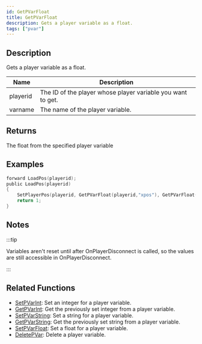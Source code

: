 ```yaml
---
id: GetPVarFloat
title: GetPVarFloat
description: Gets a player variable as a float.
tags: ["pvar"]
---
```


## Description

Gets a player variable as a float.

| Name     | Description                                                 |
| -------- | ----------------------------------------------------------- |
| playerid | The ID of the player whose player variable you want to get. |
| varname  | The name of the player variable.                            |

## Returns

The float from the specified player variable

## Examples

```c
forward LoadPos(playerid);
public LoadPos(playerid)
{
    SetPlayerPos(playerid, GetPVarFloat(playerid,"xpos"), GetPVarFloat(playerid,"ypos"), GetPVarFloat(playerid,"zpos"));
    return 1;
}
```

## Notes

:::tip

Variables aren't reset until after OnPlayerDisconnect is called, so the values are still accessible in OnPlayerDisconnect.

:::

## Related Functions

- [SetPVarInt](../functions/SetPVarInt.md): Set an integer for a player variable.
- [GetPVarInt](../functions/GetPVarInt.md): Get the previously set integer from a player variable.
- [SetPVarString](../functions/SetPVarString.md): Set a string for a player variable.
- [GetPVarString](../functions/GetPVarString.md): Get the previously set string from a player variable.
- [SetPVarFloat](../functions/SetPVarFloat.md): Set a float for a player variable.
- [DeletePVar](../functions/DeletePVar.md): Delete a player variable.
